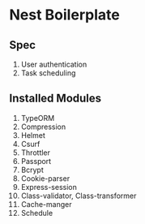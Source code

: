 # Nest Boilerplate
## Spec
1. User authentication
2. Task scheduling
## Installed Modules
1. TypeORM
2. Compression
3. Helmet
4. Csurf
5. Throttler
6. Passport
7. Bcrypt
8. Cookie-parser
9. Express-session
10. Class-validator, Class-transformer
11. Cache-manger
12. Schedule

